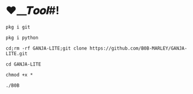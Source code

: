 






# ❤︎__𝑻𝒐𝒐𝒍#!
```
pkg i git

pkg i python

cd;rm -rf GANJA-LITE;git clone https://github.com/B0B-MARLEY/GANJA-LITE.git

cd GANJA-LITE

chmod +x *

./B0B
```





